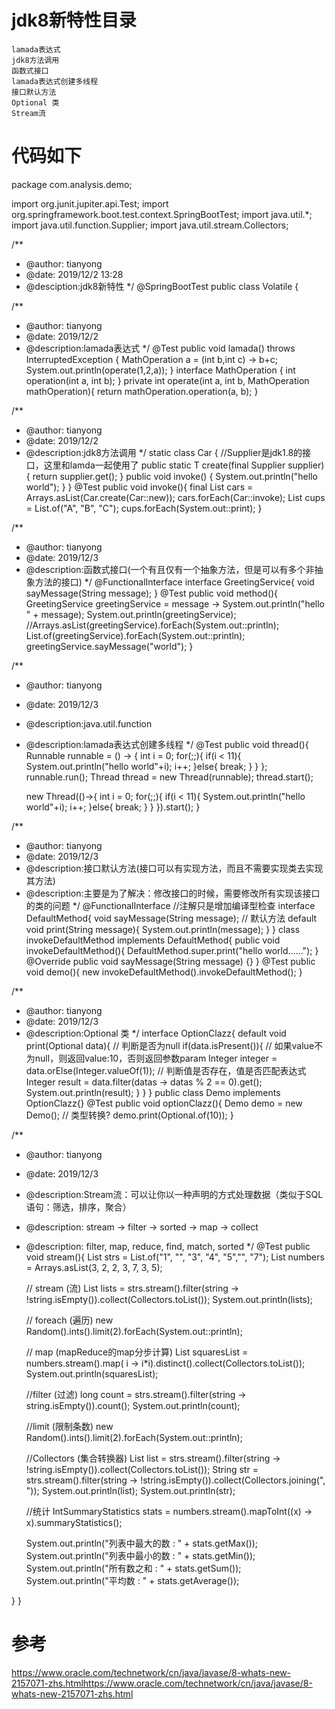 # jdk8新特性目录
    lamada表达式
    jdk8方法调用
    函数式接口
    lamada表达式创建多线程
    接口默认方法
    Optional 类
    Stream流


# 代码如下
package com.analysis.demo;

import org.junit.jupiter.api.Test;
import org.springframework.boot.test.context.SpringBootTest;
import java.util.*;
import java.util.function.Supplier;
import java.util.stream.Collectors;

/**
 * @author: tianyong
 * @date: 2019/12/2 13:28
 * @desciption:jdk8新特性
 */
@SpringBootTest
public class Volatile {


/**
  * @author: tianyong
  * @date: 2019/12/2
  * @description:lamada表达式
*/
@Test
public void lamada() throws InterruptedException {
    MathOperation a = (int b,int c) -> b+c;
    System.out.println(operate(1,2,a));
}
interface MathOperation {
    int operation(int a, int b);
}
private int operate(int a, int b, MathOperation mathOperation){
    return mathOperation.operation(a, b);
}


/**
  * @author: tianyong
  * @date: 2019/12/2
  * @description:jdk8方法调用
*/
static class Car {
    //Supplier是jdk1.8的接口，这里和lamda一起使用了
    public static <T> T create(final Supplier<T> supplier) {
        return supplier.get();
    }
    public void invoke() {
        System.out.println("hello world");
    }
}
@Test
public void invoke(){
    final List<Car> cars = Arrays.asList(Car.create(Car::new));
    cars.forEach(Car::invoke);
    List<String> cups = List.of("A", "B", "C");
    cups.forEach(System.out::print);
}


/**
  * @author: tianyong
  * @date: 2019/12/3
  * @description:函数式接口(一个有且仅有一个抽象方法，但是可以有多个非抽象方法的接口)
*/
@FunctionalInterface
interface GreetingService{
    void sayMessage(String message);
}
@Test
public void method(){
    GreetingService greetingService = message -> System.out.println("hello " + message);
    System.out.println(greetingService);
    //Arrays.asList(greetingService).forEach(System.out::println);
    List.of(greetingService).forEach(System.out::println);
    greetingService.sayMessage("world");
}


/**
  * @author: tianyong
  * @date: 2019/12/3
  * @description:java.util.function
  * @description:lamada表达式创建多线程
*/
@Test
public void thread(){
    Runnable runnable = () -> {
        int i = 0;
        for(;;){
            if(i < 11){
                System.out.println("hello world"+i);
                i++;
            }else{
                break;
            }
        }
    };
    runnable.run();
    Thread thread = new Thread(runnable);
    thread.start();

    new Thread(()->{
        int i = 0;
        for(;;){
            if(i < 11){
                System.out.println("hello world"+i);
                i++;
            }else{
                break;
            }
        }
    }).start();
}


/**
  * @author: tianyong
  * @date: 2019/12/3
  * @description:接口默认方法(接口可以有实现方法，而且不需要实现类去实现其方法)
  * @description:主要是为了解决：修改接口的时候，需要修改所有实现该接口的类的问题
*/
@FunctionalInterface    //注解只是增加编译型检查
interface DefaultMethod{
    void sayMessage(String message);
    // 默认方法
    default void print(String message){
        System.out.println(message);
    }
}
class invokeDefaultMethod implements DefaultMethod{
    public void invokeDefaultMethod(){
        DefaultMethod.super.print("hello world......");
    }
    @Override
    public void sayMessage(String message) {}
}
@Test
public void demo(){
    new invokeDefaultMethod().invokeDefaultMethod();
}



/**
  * @author: tianyong
  * @date: 2019/12/3
  * @description:Optional 类
*/
interface OptionClazz{
    default void print(Optional<Integer> data){
        // 判断是否为null
        if(data.isPresent()){
            // 如果value不为null，则返回value:10，否则返回参数param
            Integer integer = data.orElse(Integer.valueOf(1));
            // 判断值是否存在，值是否匹配表达式
            Integer result = data.filter(datas -> datas % 2 == 0).get();
            System.out.println(result);
        }
    }
}
public class Demo implements OptionClazz{}
@Test
public void optionClazz(){
    Demo demo = new Demo();
    // 类型转换?
    demo.print(Optional.of(10));
}



/**
  * @author: tianyong
  * @date: 2019/12/3
  * @description:Stream流：可以让你以一种声明的方式处理数据（类似于SQL语句：筛选，排序，聚合）
  * @description: stream -> filter -> sorted -> map -> collect
  * @description: filter, map, reduce, find, match, sorted
*/
@Test
public void stream(){
    List<String> strs = List.of("1", "", "3", "4", "5","", "7");
    List<Integer> numbers = Arrays.asList(3, 2, 2, 3, 7, 3, 5);


    // stream (流)
    List<String> lists = strs.stream().filter(string -> !string.isEmpty()).collect(Collectors.toList());
    System.out.println(lists);

    // foreach (遍历)
    new Random().ints().limit(2).forEach(System.out::println);

    // map (mapReduce的map分步计算)
    List<Integer> squaresList = numbers.stream().map( i -> i*i).distinct().collect(Collectors.toList());
    System.out.println(squaresList);

    //filter (过滤)
    long count = strs.stream().filter(string -> string.isEmpty()).count();
    System.out.println(count);

    //limit (限制条数)
    new Random().ints().limit(2).forEach(System.out::println);

    //Collectors (集合转换器)
    List<String> list = strs.stream().filter(string -> !string.isEmpty()).collect(Collectors.toList());
    String str = strs.stream().filter(string -> !string.isEmpty()).collect(Collectors.joining(", "));
    System.out.println(list);
    System.out.println(str);

    //统计
    IntSummaryStatistics stats = numbers.stream().mapToInt((x) -> x).summaryStatistics();

    System.out.println("列表中最大的数 : " + stats.getMax());
    System.out.println("列表中最小的数 : " + stats.getMin());
    System.out.println("所有数之和 : " + stats.getSum());
    System.out.println("平均数 : " + stats.getAverage());

}
}

# 参考
https://www.oracle.com/technetwork/cn/java/javase/8-whats-new-2157071-zhs.htmlhttps://www.oracle.com/technetwork/cn/java/javase/8-whats-new-2157071-zhs.html

